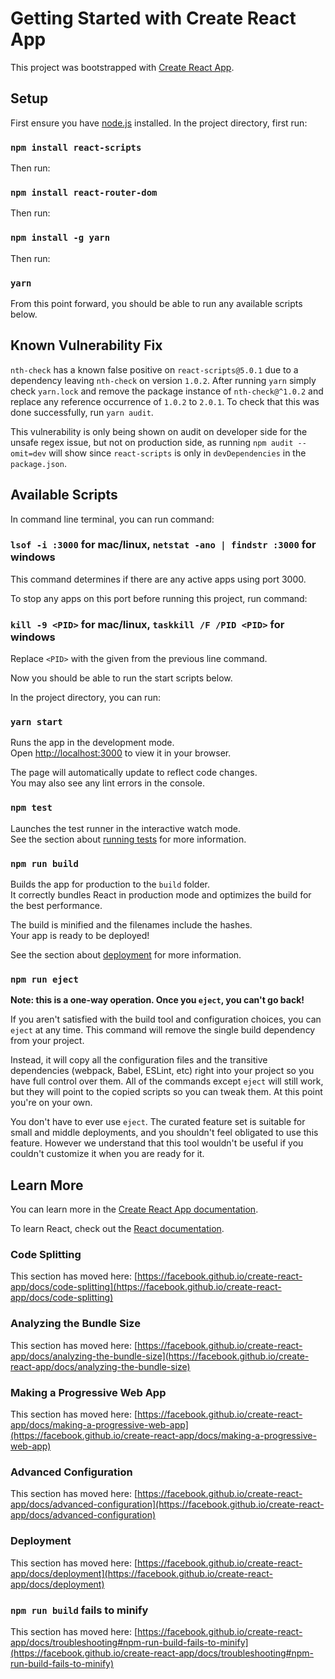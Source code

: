 # Getting Started with Create React App

This project was bootstrapped with [Create React App](https://github.com/facebook/create-react-app).

## Setup

First ensure you have [node.js](https://nodejs.org/en) installed.
In the project directory, first run:

### `npm install react-scripts`

Then run:

### `npm install react-router-dom`

Then run:

### `npm install -g yarn`

Then run:

### `yarn`

From this point forward, you should be able to run any available scripts below.

## Known Vulnerability Fix

`nth-check` has a known false positive on `react-scripts@5.0.1` due to a dependency leaving `nth-check` on version `1.0.2`.
After running `yarn` simply check `yarn.lock` and remove the package instance of `nth-check@^1.0.2` and replace any reference occurrence of `1.0.2` to `2.0.1`.
To check that this was done successfully, run `yarn audit`.

This vulnerability is only being shown on audit on developer side for the unsafe regex issue, but not on production side, as running `npm audit --omit=dev` will show since `react-scripts` is only in `devDependencies` in the `package.json`.

## Available Scripts

In command line terminal, you can run command:

### `lsof -i :3000` for mac/linux, `netstat -ano | findstr :3000` for windows

This command determines if there are any active apps using port 3000.

To stop any apps on this port before running this project, run command:

### `kill -9 <PID>` for mac/linux, `taskkill /F /PID <PID>` for windows

Replace `<PID>` with the given <PID> from the previous line command.

Now you should be able to run the start scripts below.

In the project directory, you can run:

### `yarn start`

Runs the app in the development mode.\
Open [http://localhost:3000](http://localhost:3000) to view it in your browser.

The page will automatically update to reflect code changes.\
You may also see any lint errors in the console.

### `npm test`

Launches the test runner in the interactive watch mode.\
See the section about [running tests](https://facebook.github.io/create-react-app/docs/running-tests) for more information.

### `npm run build`

Builds the app for production to the `build` folder.\
It correctly bundles React in production mode and optimizes the build for the best performance.

The build is minified and the filenames include the hashes.\
Your app is ready to be deployed!

See the section about [deployment](https://facebook.github.io/create-react-app/docs/deployment) for more information.

### `npm run eject`

**Note: this is a one-way operation. Once you `eject`, you can't go back!**

If you aren't satisfied with the build tool and configuration choices, you can `eject` at any time. This command will remove the single build dependency from your project.

Instead, it will copy all the configuration files and the transitive dependencies (webpack, Babel, ESLint, etc) right into your project so you have full control over them. All of the commands except `eject` will still work, but they will point to the copied scripts so you can tweak them. At this point you're on your own.

You don't have to ever use `eject`. The curated feature set is suitable for small and middle deployments, and you shouldn't feel obligated to use this feature. However we understand that this tool wouldn't be useful if you couldn't customize it when you are ready for it.

## Learn More

You can learn more in the [Create React App documentation](https://facebook.github.io/create-react-app/docs/getting-started).

To learn React, check out the [React documentation](https://reactjs.org/).

### Code Splitting

This section has moved here: [https://facebook.github.io/create-react-app/docs/code-splitting](https://facebook.github.io/create-react-app/docs/code-splitting)

### Analyzing the Bundle Size

This section has moved here: [https://facebook.github.io/create-react-app/docs/analyzing-the-bundle-size](https://facebook.github.io/create-react-app/docs/analyzing-the-bundle-size)

### Making a Progressive Web App

This section has moved here: [https://facebook.github.io/create-react-app/docs/making-a-progressive-web-app](https://facebook.github.io/create-react-app/docs/making-a-progressive-web-app)

### Advanced Configuration

This section has moved here: [https://facebook.github.io/create-react-app/docs/advanced-configuration](https://facebook.github.io/create-react-app/docs/advanced-configuration)

### Deployment

This section has moved here: [https://facebook.github.io/create-react-app/docs/deployment](https://facebook.github.io/create-react-app/docs/deployment)

### `npm run build` fails to minify

This section has moved here: [https://facebook.github.io/create-react-app/docs/troubleshooting#npm-run-build-fails-to-minify](https://facebook.github.io/create-react-app/docs/troubleshooting#npm-run-build-fails-to-minify)
